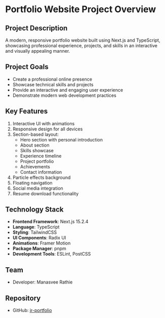 # Portfolio Website Project Overview

## Project Description
A modern, responsive portfolio website built using Next.js and TypeScript, showcasing professional experience, projects, and skills in an interactive and visually appealing manner.

## Project Goals
- Create a professional online presence
- Showcase technical skills and projects
- Provide an interactive and engaging user experience
- Demonstrate modern web development practices

## Key Features
1. Interactive UI with animations
2. Responsive design for all devices
3. Section-based layout:
   - Hero section with personal introduction
   - About section
   - Skills showcase
   - Experience timeline
   - Project portfolio
   - Achievements
   - Contact information
4. Particle effects background
5. Floating navigation
6. Social media integration
7. Resume download functionality

## Technology Stack
- **Frontend Framework**: Next.js 15.2.4
- **Language**: TypeScript
- **Styling**: TailwindCSS
- **UI Components**: Radix UI
- **Animations**: Framer Motion
- **Package Manager**: pnpm
- **Development Tools**: ESLint, PostCSS

## Team
- Developer: Manasvee Rathie

## Repository
- GitHub: [jr-portfolio](https://github.com/Manasvee16/jr-portfolio)
